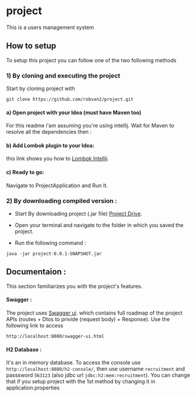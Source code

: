 # project
This is a users management system

## How to setup
  To setup this project you can follow one of the two following methods
  
### 1) By cloning and executing the project

Start by cloning project with
```
git clone https://github.com/robvan2/project.git
```

#### a) Open project with your Idea (must have Maven too)
For this readme i'am assuming you're using intellij. Wait for Maven to resolve all the dependencies then :

#### b) Add Lombok plugin to your Idea:
this link shows you how to [Lombok Intellij](https://projectlombok.org/setup/intellij).

#### c) Ready to go:
Navigate to ProjectApplication and Run It.

### 2) By downloading compiled version :

- Start By downloading project (.jar file) [Project Drive](https://projectlombok.org/setup/intellij).

- Open your terminal and navigate to the folder in which you saved the project.

- Run the following command :
```
java -jar project-0.0.1-SNAPSHOT.jar
```

## Documentaion :
  This section familiarizes you with the project's features.
  
#### Swagger :
The project uses [Swagger ui](https://swagger.io/tools/swagger-ui/). which contains full roadmap of the project APIs (routes + Dtos to privide (request body) + Response).
Use the following link to access 
```
http://localhost:8080/swagger-ui.html
```

#### H2 Database :
It's an in memory database. To access the console use `http://localhost:8080/h2-console/`,
then use username `recruitment` and passsword `563123` (also jdbc url `jdbc:h2:mem:recruitment`).
You can change that if you setup project with the 1st method by changing it in application.properties
